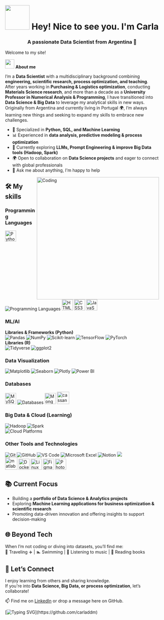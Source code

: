 <!--
**carladdm/carladdm** is a ✨ _special_ ✨ repository because its `README.md` (this file) appears on your GitHub profile.

Here are some ideas to get you started:

- 🔭 I’m currently working on ...
- 🌱 I’m currently learning ...
- 👯 I’m looking to collaborate on ...
- 🤔 I’m looking for help with ...
- 💬 Ask me about ...
- 📫 How to reach me: ...
- 😄 Pronouns: ...
- ⚡ Fun fact: ...
-->

# <img src="https://i.giphy.com/media/v1.Y2lkPTc5MGI3NjExanpobXBvbG04dmU4Z2VveWF2a2NldDY1ZGdkOHo4ZWN0Z2NrcTY0ZyZlcD12MV9pbnRlcm5hbF9naWZfYnlfaWQmY3Q9cw/iMnRBcw2cLc7pcOMfC/giphy.gif" width="80"/> Hey! Nice to see you. I'm Carla

<h3 align="center">A passionate Data Scientist from Argentina 🧉 </h3>

Welcome to my site!

<!--
<p align="left"> <img src="https://komarev.com/ghpvc/?username=carladdm&label=Profile%20views&color=0e75b6&style=flat" alt="carladdm" /> </p>
-->

<img src="https://media.giphy.com/media/ObNTw8Uzwy6KQ/giphy.gif" width="30px">&nbsp;**About me**

I’m a **Data Scientist** with a multidisciplinary background combining **engineering, scientific research, process optimization, and teaching**.  
After years working in **Purchasing & Logistics optimization**, conducting **Materials Science research**, and more than a decade as a **University Professor in Numerical Analysis & Programming**, I have transitioned into **Data Science & Big Data** to leverage my analytical skills in new ways.
Originally from Argentina and currently living in Portugal 🌍, I’m always learning new things and seeking to expand my skills to embrace new challenges.

- 🔎 Specialized in **Python, SQL, and Machine Learning**  
- 📊 Experienced in **data analysis, predictive modeling & process optimization**  
- 🌱 Currently exploring **LLMs, Prompt Engineering & improve Big Data tools (Hadoop, Spark)**  
- 🌍 Open to collaboration on **Data Science projects** and eager to connect with global professionals
- 💬 Ask me about anything, I'm happy to help

<img align="right" alt="Coding" width="400" src="https://media.giphy.com/media/HQHwvSBSy7s0AXOlWt/giphy.gif">


## 🛠️ My skills

<h3> Programming Languages </h3>
<span> 
  <img src="https://raw.githubusercontent.com/danielcranney/readme-generator/main/public/icons/skills/python-colored.svg" width="36" height="36" alt="Python" />
  <img src="https://skillicons.dev/icons?i=r,fortran&perline=4" alt="Programming Languages"/>
  <img src="https://raw.githubusercontent.com/danielcranney/readme-generator/main/public/icons/skills/html5-colored.svg" width="36" height="36" alt="HTML5" />
  <img src="https://raw.githubusercontent.com/danielcranney/readme-generator/main/public/icons/skills/css3-colored.svg" width="36" height="36" alt="CSS3" />
  <img src="https://raw.githubusercontent.com/danielcranney/readme-generator/main/public/icons/skills/javascript-colored.svg" width="36" height="36" alt="JavaScript" />
</span>

<h3> ML/AI </h3>
<span> 
  <strong>Libraries & Frameworks (Python)</strong><br>
    <img alt="Pandas" src="https://img.shields.io/badge/Pandas-150458?style=for-the-badge&logo=pandas&logoColor=white"/>
    <img alt="NumPy" src="https://img.shields.io/badge/NumPy-4D77CF?style=for-the-badge&logo=numpy&logoColor=white"/>
    <img alt="Scikit-learn" src="https://img.shields.io/badge/Scikit_learn-F7931E?style=for-the-badge&logo=scikit-learn&logoColor=white"/>
    <img alt="TensorFlow" src="https://img.shields.io/badge/TensorFlow-FF6F00?style=for-the-badge&logo=tensorflow&logoColor=white"/>
    <img alt="PyTorch" src="https://img.shields.io/badge/PyTorch-EE4C2C?style=for-the-badge&logo=pytorch&logoColor=white"/>
  <br>
  <strong>Libraries (R)</strong><br>
    <img alt="Tidyverse" src="https://img.shields.io/badge/Tidyverse-1E90FF?style=for-the-badge&logo=R&logoColor=white"/>
    <img alt="ggplot2" src="https://img.shields.io/badge/ggplot2-006D2C?style=for-the-badge&logo=R&logoColor=white"/>
</span>

<h3> Data Visualization </h3>
<span> 
  <img alt="Matplotlib" src="https://img.shields.io/badge/Matplotlib-3776AB?style=for-the-badge&logo=matplotlib&logoColor=white"/>
  <img alt="Seaborn" src="https://img.shields.io/badge/Seaborn-36A2EB?style=for-the-badge&logo=seaborn&logoColor=white"/>
  <img alt="Plotly" src="https://img.shields.io/badge/Plotly-3F4F75?style=for-the-badge&logo=plotly&logoColor=white"/>
  <img alt="Power BI" src="https://img.shields.io/badge/Power_BI-F2C811?style=for-the-badge&logo=powerbi&logoColor=black"/>
</span>

<h3> Databases </h3>
<span> 
  <img src="https://raw.githubusercontent.com/danielcranney/readme-generator/main/public/icons/skills/mysql-colored.svg" width="36" height="36" alt="MySQL" />
  <img src="https://skillicons.dev/icons?i=postgres,sqlite&perline=4" alt="Databases"/>
  <img src="https://raw.githubusercontent.com/danielcranney/readme-generator/main/public/icons/skills/mongodb-colored.svg" width="36" height="36" alt="MongoDB" />
  <img src="https://www.vectorlogo.zone/logos/apache_cassandra/apache_cassandra-icon.svg" alt="cassandra" width="40" height="40"/>
</span>

<h3> Big Data & Cloud (Learning) </h3>
<span> 
  <img alt="Hadoop" src="https://img.shields.io/badge/Hadoop-FFD700?style=for-the-badge&logo=hadoop&logoColor=black">
  <img alt="Spark" src="https://img.shields.io/badge/Apache_Spark-E84F8A?style=for-the-badge&logo=apachespark&logoColor=white">
  <br>
  <img src="https://skillicons.dev/icons?i=azure,aws,gcp&perline=3" alt="Cloud Platforms"/>
</span>

<h3> Other Tools and Technologies </h3>
<span>
  <img alt="Git" src="https://img.shields.io/badge/Git-F05032?style=for-the-badge&logo=git&logoColor=white">
  <img alt="GitHub" src="https://img.shields.io/badge/GitHub-181717?style=for-the-badge&logo=github&logoColor=white">
  <img alt="VS Code" src="https://img.shields.io/badge/VS_Code-007ACC?style=for-the-badge&logo=visualstudiocode&logoColor=white">
  <img alt="Microsoft Excel" src="https://img.shields.io/badge/Microsoft_Excel-217346?style=for-the-badge&logo=microsoftexcel&logoColor=white">
  <img alt="Notion" src="https://img.shields.io/badge/Notion-%23000000.svg?style=for-the-badge&logo=notion&logoColor=white">
  <img src="https://img.shields.io/badge/jira-%230A0FFF.svg?style=for-the-badge&logo=jira&logoColor=white">
  <br>
  <img src="https://upload.wikimedia.org/wikipedia/commons/2/21/Matlab_Logo.png" alt="matlab" width="40" height="40"/>
  <img src="https://raw.githubusercontent.com/danielcranney/readme-generator/main/public/icons/skills/docker-colored.svg" width="36" height="36" alt="Docker" />
  <img src="https://raw.githubusercontent.com/danielcranney/readme-generator/main/public/icons/skills/linux-colored.svg" width="36" height="36" alt="Linux" />
  <img src="https://raw.githubusercontent.com/danielcranney/readme-generator/main/public/icons/skills/figma-colored.svg" width="36" height="36" alt="Figma" />
  <img src="https://raw.githubusercontent.com/danielcranney/readme-generator/main/public/icons/skills/photoshop-colored.svg" width="36" height="36" alt="Photoshop" />
</span>


## 📚 Current Focus  
- Building a **portfolio of Data Science & Analytics projects**  
- Exploring **Machine Learning applications for business optimization & scientific research**  
- Promoting data-driven innovation and offering insights to support decision-making

## 🌐 Beyond Tech  
When I’m not coding or diving into datasets, you’ll find me:  
💜 Traveling ✈️ | 🏊 Swimming | 🎵 Listening to music | 📖 Reading books  

## 🤝 Let’s Connect  
I enjoy learning from others and sharing knowledge.  
If you're into **Data Science, Big Data, or process optimization**, let’s collaborate!  

📫 Find me on [LinkedIn](https://www.linkedin.com) or drop a message here on GitHub. 

<!--
<p align="left">
<a href="https://linkedin.com/in/ing-carladimonno" target="blank"><img align="center" src="https://raw.githubusercontent.com/rahuldkjain/github-profile-readme-generator/master/src/images/icons/Social/linked-in-alt.svg" alt="ing-carladimonno" height="30" width="40" /></a>
<a href="https://kaggle.com/carladimn" target="blank"><img align="center" src="https://raw.githubusercontent.com/rahuldkjain/github-profile-readme-generator/master/src/images/icons/Social/kaggle.svg" alt="carladimn" height="30" width="40" /></a>
<a href="https://www.behance.net/carladimonno" target="blank"><img align="center" src="https://raw.githubusercontent.com/rahuldkjain/github-profile-readme-generator/master/src/images/icons/Social/behance.svg" alt="carladimonno" height="30" width="40" /></a>
</p>

<h2>Github stats</h2> 
<p><img align="left" src="https://github-readme-stats.vercel.app/api/top-langs?username=carladdm&show_icons=true&locale=en&layout=compact" alt="carladdm" /></p>
<p>&nbsp;<img align="center" src="https://github-readme-stats.vercel.app/api?username=carladdm&show_icons=true&locale=en" alt="carladdm" /></p>
</div>
-->

[![Typing SVG](https://readme-typing-svg.herokuapp.com/?lines=Thanks+for+visiting!!&center=true&color="#0000FF;")](https://github.com/carladdm)
